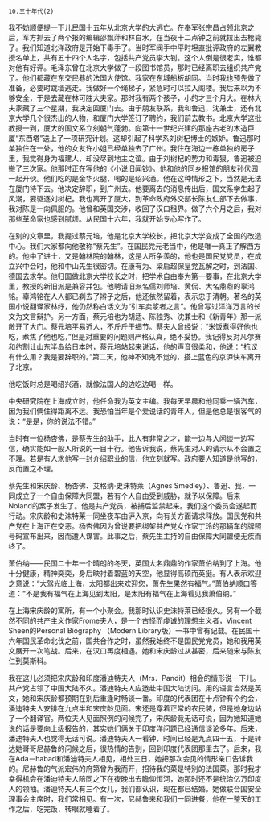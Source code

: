     10.三十年代(2) 

   我不妨顺便提一下儿民国十五年从北京大学的大逃亡。在奉军张宗昌占领北京之后，军方抓去了两个报的编辑邵飘萍和林白水，在当夜十二点钟之前就拉出去枪毙了。我们知道北洋政府是开始下毒手了。当时军阀手中平时坦直批评政府的左翼教授名单上，共有五十四个人名字，包括共产党员李大钊。这个人倒是很老实，谁都对他有好评。毛泽东曾在北京大学做了一段图书馆员，那时已经离职去组织共产党了。他们都藏在东交民巷的法国大使馆。我家在东城船板胡同。当时我也预先做了准备，必要时跳墙逃走。我做好一个绳梯子，紧急时可以拉入阁楼。我后来以为不够安全，于是去藏在林可胜大夫家。那时我有两个孩子，小的才三个月大。在林大夫家藏了三个星期，我决定回厦门去。由于朋友联系，我和鲁迅，沈兼士，还有北京大学几个很杰出的人物，和厦门大学签订了聘约，我们前去教书。北京大学这批教授一到，厦大的国文系立刻朝气蓬勃。向第十一世纪兴建的那座古老的木造巨厦“东西塔”送上了一项研究计划。这却引起了科学系刘树杞博士的嫉妒。鲁迅那时单独住在一处，他的女友许小姐已经单独去了广州。我住在海边一栋单独的房子里，我觉得身为福建人，却没尽到地主之谊。由于刘树杞的势力和毒狠，鲁迅被迫搬了三次家。他那时正在写他的《小说旧闻钞》。他和他的同乡报馆的朋友孙伏园一起开伙。他们吃的是金华火腿，喝的是绍兴酒。他在这种情形之下，当然是无法在厦门待下去。他决定辞职，到广州去。他要离去的消息传出后，国文系学生起了风潮，要驱逐刘树杞。我也离开了厦大，到革命政府外交部长陈友仁部下去做事，我对陈是一向佩服的。他曾和英国交涉，收回了汉口租界。做了六个月之后，我对那些革命家也感到腻烦。从民国十六年，我就开始专心写作了。

   在别的文章里，我提过蔡元培，他是北京大学校长，把北京大学变成了全国的改造中心。我们大家都向他敬称“蔡先生”。在国民党元老当中，他是唯一真正了解西方的。他中了进士，又是翰林院的翰林，这是人所争羡的，他也是国民党党员，在成立兴中会时，他和中山先生很密切。在康有为、梁启超保皇党瓦解之时，到法国、德国去求学。他归国做北京大学校长之时，把学术自由奉为第一要事，在北京大学里，教授的新旧派是兼容并包。他聘请旧派名儒刘师培、黄侃、大名鼎鼎的辜鸿铭。辜鸿铭在人人都已剃去了辫子之后，他还依然留着，表示忠于清朝。著名的英国小说翻译家林纾，他仍然称白话文为“引车卖浆者之言”。他曾写过洋洋万言的长文为文言辩护。另一方面，蔡元培也为胡适、陈独秀、沈兼士和《新青年》那一派敞开了大门。蔡元培平易近人，不斤斤于细节。蔡夫人曾经说：“米饭煮得好他也吃，煮焦了他也吃，”但是对重要的问题则严格认真，绝不妥协。我记得反对凡尔赛和约割让山东半岛给日本时，蔡元培站起来说话，他的声音很柔和，他说：“抗议有什么用？我是要辞职的。”第二天，他神不知鬼不觉的，搭上蓝色的京沪快车离开了北京。

   他吃饭时总是喝绍兴酒，就像法国人的边吃边喝一样。

   中央研究院在上海成立时，他任命我为英文主编。我每天早晨和他同乘一辆汽车，因为我们俩住得距离不远。我恐怕当年是个爱说话的青年人，但是他总是很客气的说：“是是，你的说法不错。”

   当时有一位杨杏佛，是蔡先生的助手，此人有非常之才，能一边与人闲谈一边写信，确实能如一般人所说的一目十行。他告诉我说，蔡先生对人的请示从不会置之不理。若是有人求他写一封介绍职业的信，他立刻就写。政府要人知道是他写的，反而置之不理。

   蔡先生和宋庆龄、杨杏佛、艾格纳·史沫特莱（Agnes Smedley）、鲁迅、我，一同成立了一个自由保障大同盟，若有个人自由受到威胁，就予以保障。后来Noland的案子发生了。他是共产党员，被捕后监禁起来。我们这个委员会遂起而行动。宋庆龄和史沫特莱一同坐夜车由沪入京，向有关方面请求释放。国民党和共产党在上海正在交恶。杨杏佛因为曾说要把绑架共产党女作家丁玲的那辆车的牌照号码宣布出来，因而遭人谋害。此事之后，蔡先生主持的自由保障大同盟便无疾而终了。

   萧伯纳——民国二十年一个晴朗的冬天，英国大名鼎鼎的作家萧伯纳到了上海。他十分健康，精神奕奕，身后映衬着碧蓝的天空，他显得高硕而英挺。有人表示欢迎之意说：“大驾光临上海，太阳都出来欢迎您，萧先生果然有福气。”萧伯纳顺口答道：“不是我有福气在上海见到太阳，是太阳有福气在上海看见我萧伯纳。”

   在上海宋庆龄的寓所，有一个小聚会。我那时认识史沫特莱已经很久。另有一个截然不同的共产主义作家Frome夫人，是一个古怪而虔诚的理想主义者，Vincent Sheen的Personal Biography （Modern Library版）一书中曾有记载。在民国十六年国民革命北伐之前，国共合作之时，虽然我始终不是国民党党员，她和我用英文展开一次笔战。后来，在汉口再度相遇。她和宋庆龄过从甚密，后来随宋与陈友仁到莫斯科。

   我在这儿必须把宋庆龄和印度潘迪特夫人（Mrs．Pandit）相会的情形说一下儿。共产党占领了中国大陆不久。潘迪特夫人应邀赴中国大陆访问。用的语言当然是英文，她和宋庆龄都预期在别后重逢时畅谈一番。印度的代表团在十点钟有个约会，潘迪特夫人安排在九点半和宋庆龄见面。宋还是穿着正常的农民装，但是她身边站了一个翻译官。两位夫人见面照例的问候完了，宋庆龄竟无话可说，因为她知道她说的话是要向上级报告的，其实她们俩关于印度洋问题已经通信谈论多年。后来，潘迪特夫人也觉得无话可说。潘迪特夫人一看钟，时间已经是九点四十五，于是转达她哥哥尼赫鲁的问候之后，很热情的告别，回到印度代表团那里去了。后来，我在Ada－habad和潘迪特夫人相见，相处三日，她把那次会见的情形亲口告诉我的。尼赫鲁的气派宏伟的府第曾为我而开，招待我的菜是特别的法国菜。那时我才幸得机会在潘迪特夫人陪同之下在夜晚出去瞻仰恒河，她那时还不是统治亿万印度人的领袖。潘迪特夫人有三个女儿，我们都认识，现在都已结婚。她做联合国安全理事会主席时，我们常相见。有一次，尼赫鲁来和我们一同进餐，他在一整天的工作之后，吃完饭，转眼就睡着了。

